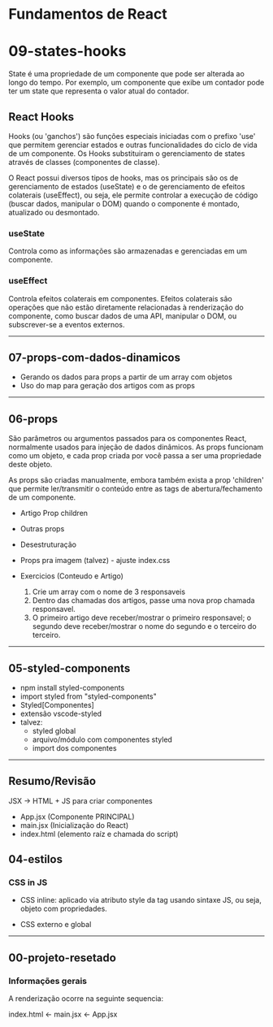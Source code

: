 # Fundamentos de React

# 09-states-hooks

State é uma propriedade de um componente que pode ser alterada ao longo do tempo. Por exemplo, um componente que exibe um contador pode ter um state que representa o valor atual do contador.

## React Hooks

Hooks (ou 'ganchos') são funções especiais iniciadas com o prefixo 'use' que permitem gerenciar estados e outras funcionalidades do ciclo de vida de um componente. Os Hooks substituiram o gerenciamento de states através de classes (componentes de classe).

O React possui diversos tipos de hooks, mas os principais são os de gerenciamento de estados (useState) e o de gerenciamento de efeitos colaterais (useEffect), ou seja, ele permite controlar a execução de código (buscar dados, manipular o DOM) quando o componente é montado, atualizado ou desmontado.

### useState

Controla como as informações são armazenadas e gerenciadas em um componente.

### useEffect

Controla efeitos colaterais em componentes. Efeitos colaterais são operações que não estão diretamente relacionadas à renderização do componente, como buscar dados de uma API, manipular o DOM, ou subscrever-se a eventos externos.

---

## 07-props-com-dados-dinamicos

- Gerando os dados para props a partir de um array com objetos
- Uso do map para geração dos artigos com as props

---

## 06-props

São parâmetros ou argumentos passados para os componentes React, normalmente usados para injeção de dados dinâmicos. As props funcionam como um objeto, e cada prop criada por você passa a ser uma propriedade deste objeto.

As props são criadas manualmente, embora também exista a prop 'children' que permite ler/transmitir o conteúdo entre as tags de abertura/fechamento de um componente.

- Artigo Prop children
- Outras props
- Desestruturação
- Props pra imagem (talvez) - ajuste index.css

- Exercicios (Conteudo e Artigo)
  1. Crie um array com o nome de 3 responsaveis
  2. Dentro das chamadas dos artigos, passe uma nova prop chamada responsavel.
  3. O primeiro artigo deve receber/mostrar o primeiro responsavel; o segundo deve receber/mostrar o nome do segundo e o terceiro do terceiro.

---

## 05-styled-components

- npm install styled-components
- import styled from "styled-components"
- Styled[Componentes]
- extensão vscode-styled
- talvez:
  - styled global
  - arquivo/módulo com componentes styled
  - import dos componentes

---

## Resumo/Revisão

JSX -> HTML + JS para criar componentes

- App.jsx (Componente PRINCIPAL)
- main.jsx (Inicialização do React)
- index.html (elemento raíz e chamada do script)

## 04-estilos

### CSS in JS

- CSS inline: aplicado via atributo style da tag usando sintaxe JS, ou seja, objeto com propriedades.

- CSS externo e global

---

## 00-projeto-resetado

### Informações gerais

A renderização ocorre na seguinte sequencia:

index.html <- main.jsx <- App.jsx
